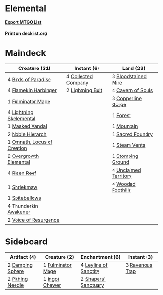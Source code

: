 # Elemental

#### [Export MTGO List](../collection/Elemental/Elemental.txt)
#### [Print on decklist.org](http://decklist.org/?deckmain=4%09Birds%20of%20Paradise%0A3%09Bloodstained%20Mire%0A4%09Cavern%20of%20Souls%0A4%09Collected%20Company%0A3%09Copperline%20Gorge%0A4%09Flamekin%20Harbinger%0A1%09Forest%0A1%09Fulminator%20Mage%0A2%09Lightning%20Bolt%0A4%09Lightning%20Skelemental%0A1%09Masked%20Vandal%0A1%09Mountain%0A2%09Noble%20Hierarch%0A1%09Omnath,%20Locus%20of%20Creation%0A2%09Overgrowth%20Elemental%0A4%09Risen%20Reef%0A1%09Sacred%20Foundry%0A1%09Shriekmaw%0A1%09Spitebellows%0A1%09Steam%20Vents%0A1%09Stomping%20Ground%0A4%09Thunderkin%20Awakener%0A4%09Unclaimed%20Territory%0A2%09Voice%20of%20Resurgence%0A4%09Wooded%20Foothills&deckside=2%09Damping%20Sphere%0A1%09Fulminator%20Mage%0A1%09Ingot%20Chewer%0A4%09Leyline%20of%20Sanctity%0A2%09Pithing%20Needle%0A3%09Ravenous%20Trap%0A2%09Shapers'%20Sanctuary)
# Maindeck

|                                            Creature (31)                                             |                                         Instant (6)                                          |                                           Land (23)                                            |
|------------------------------------------------------------------------------------------------------|----------------------------------------------------------------------------------------------|------------------------------------------------------------------------------------------------|
|4 [Birds of Paradise](http://gatherer.wizards.com/Pages/Card/Details.aspx?multiverseid=129906)        |4 [Collected Company](http://gatherer.wizards.com/Pages/Card/Details.aspx?multiverseid=394519)|3 [Bloodstained Mire](http://gatherer.wizards.com/Pages/Card/Details.aspx?multiverseid=405094)  |
|4 [Flamekin Harbinger](http://gatherer.wizards.com/Pages/Card/Details.aspx?multiverseid=205395)       |2 [Lightning Bolt](http://gatherer.wizards.com/Pages/Card/Details.aspx?multiverseid=806)      |4 [Cavern of Souls](http://gatherer.wizards.com/Pages/Card/Details.aspx?multiverseid=278058)    |
|1 [Fulminator Mage](http://gatherer.wizards.com/Pages/Card/Details.aspx?multiverseid=397686)          |                                                                                              |3 [Copperline Gorge](http://gatherer.wizards.com/Pages/Card/Details.aspx?multiverseid=209408)   |
|4 [Lightning Skelemental](http://gatherer.wizards.com/Pages/Card/Details.aspx?multiverseid=464157)    |                                                                                              |1 [Forest](http://gatherer.wizards.com/Pages/Card/Details.aspx?multiverseid=439860)             |
|1 [Masked Vandal](http://gatherer.wizards.com/Pages/Card/Details.aspx?multiverseid=503800)            |                                                                                              |1 [Mountain](http://gatherer.wizards.com/Pages/Card/Details.aspx?multiverseid=439859)           |
|2 [Noble Hierarch](http://gatherer.wizards.com/Pages/Card/Details.aspx?multiverseid=179434)           |                                                                                              |1 [Sacred Foundry](http://gatherer.wizards.com/Pages/Card/Details.aspx?multiverseid=405106)     |
|1 [Omnath, Locus of Creation](http://gatherer.wizards.com/Pages/Card/Details.aspx?multiverseid=491883)|                                                                                              |1 [Steam Vents](http://gatherer.wizards.com/Pages/Card/Details.aspx?multiverseid=405109)        |
|2 [Overgrowth Elemental](http://gatherer.wizards.com/Pages/Card/Details.aspx?multiverseid=466941)     |                                                                                              |1 [Stomping Ground](http://gatherer.wizards.com/Pages/Card/Details.aspx?multiverseid=405110)    |
|4 [Risen Reef](http://gatherer.wizards.com/Pages/Card/Details.aspx?multiverseid=466971)               |                                                                                              |4 [Unclaimed Territory](http://gatherer.wizards.com/Pages/Card/Details.aspx?multiverseid=435419)|
|1 [Shriekmaw](http://gatherer.wizards.com/Pages/Card/Details.aspx?multiverseid=220572)                |                                                                                              |4 [Wooded Foothills](http://gatherer.wizards.com/Pages/Card/Details.aspx?multiverseid=405116)   |
|1 [Spitebellows](http://gatherer.wizards.com/Pages/Card/Details.aspx?multiverseid=376515)             |                                                                                              |                                                                                                |
|4 [Thunderkin Awakener](http://gatherer.wizards.com/Pages/Card/Details.aspx?multiverseid=466916)      |                                                                                              |                                                                                                |
|2 [Voice of Resurgence](http://gatherer.wizards.com/Pages/Card/Details.aspx?multiverseid=368951)      |                                                                                              |                                                                                                |


# Sideboard

|                                       Artifact (4)                                        |                                        Creature (2)                                        |                                        Enchantment (6)                                         |                                       Instant (3)                                        |
|-------------------------------------------------------------------------------------------|--------------------------------------------------------------------------------------------|------------------------------------------------------------------------------------------------|------------------------------------------------------------------------------------------|
|2 [Damping Sphere](http://gatherer.wizards.com/Pages/Card/Details.aspx?multiverseid=443101)|1 [Fulminator Mage](http://gatherer.wizards.com/Pages/Card/Details.aspx?multiverseid=397686)|4 [Leyline of Sanctity](http://gatherer.wizards.com/Pages/Card/Details.aspx?multiverseid=204993)|3 [Ravenous Trap](http://gatherer.wizards.com/Pages/Card/Details.aspx?multiverseid=197537)|
|2 [Pithing Needle](http://gatherer.wizards.com/Pages/Card/Details.aspx?multiverseid=129526)|1 [Ingot Chewer](http://gatherer.wizards.com/Pages/Card/Details.aspx?multiverseid=389558)   |2 [Shapers' Sanctuary](http://gatherer.wizards.com/Pages/Card/Details.aspx?multiverseid=435362) |                                                                                          |

